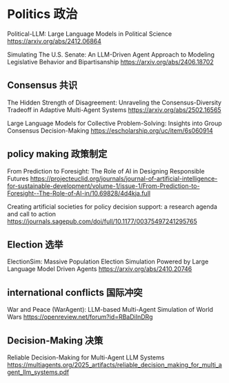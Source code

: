 # Politics 政治
Political-LLM: Large Language Models in Political Science
https://arxiv.org/abs/2412.06864

Simulating The U.S. Senate: An LLM-Driven Agent Approach to Modeling Legislative Behavior and Bipartisanship
https://arxiv.org/abs/2406.18702

## Consensus 共识

The Hidden Strength of Disagreement: Unraveling the Consensus-Diversity Tradeoff in Adaptive Multi-Agent Systems
https://arxiv.org/abs/2502.16565

Large Language Models for Collective Problem-Solving: Insights into Group Consensus Decision-Making
https://escholarship.org/uc/item/6s060914



## policy making 政策制定
From Prediction to Foresight: The Role of AI in Designing Responsible Futures
https://projecteuclid.org/journals/journal-of-artificial-intelligence-for-sustainable-development/volume-1/issue-1/From-Prediction-to-Foresight--The-Role-of-AI-in/10.69828/4d4kja.full

Creating artificial societies for policy decision support: a research agenda and call to action
https://journals.sagepub.com/doi/full/10.1177/00375497241295765

## Election 选举
ElectionSim: Massive Population Election Simulation Powered by Large Language Model Driven Agents
https://arxiv.org/abs/2410.20746
## international conflicts 国际冲突
War and Peace (WarAgent): LLM-based Multi-Agent Simulation of World Wars
https://openreview.net/forum?id=RBaDiInDRg

## Decision-Making 决策
Reliable Decision-Making for Multi-Agent LLM Systems
https://multiagents.org/2025_artifacts/reliable_decision_making_for_multi_agent_llm_systems.pdf

